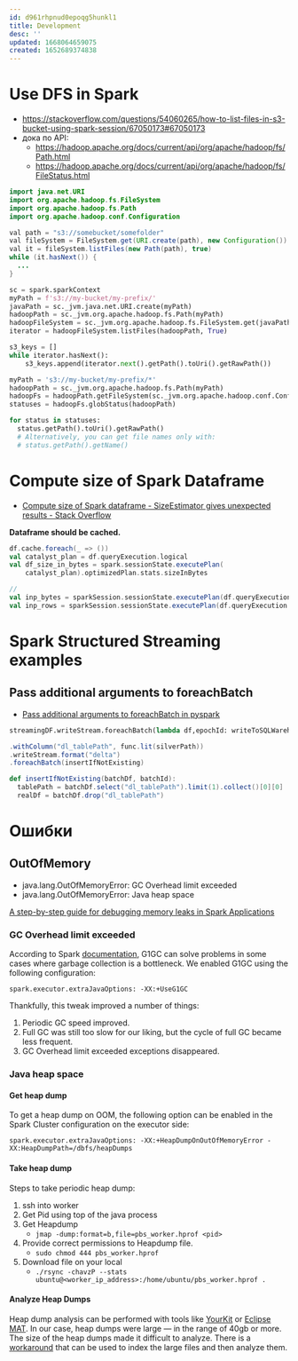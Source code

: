 ```yaml
---
id: d961rhpnud0epoqg5hunkl1
title: Development
desc: ''
updated: 1668064659075
created: 1652689374838
---
```


# Use DFS in Spark

* https://stackoverflow.com/questions/54060265/how-to-list-files-in-s3-bucket-using-spark-session/67050173#67050173
* дока по API:
    * https://hadoop.apache.org/docs/current/api/org/apache/hadoop/fs/Path.html
    * https://hadoop.apache.org/docs/current/api/org/apache/hadoop/fs/FileStatus.html

```java
import java.net.URI
import org.apache.hadoop.fs.FileSystem
import org.apache.hadoop.fs.Path
import org.apache.hadoop.conf.Configuration

val path = "s3://somebucket/somefolder"
val fileSystem = FileSystem.get(URI.create(path), new Configuration())
val it = fileSystem.listFiles(new Path(path), true)
while (it.hasNext()) {
  ...
}
```

```python
sc = spark.sparkContext
myPath = f's3://my-bucket/my-prefix/'
javaPath = sc._jvm.java.net.URI.create(myPath)
hadoopPath = sc._jvm.org.apache.hadoop.fs.Path(myPath)
hadoopFileSystem = sc._jvm.org.apache.hadoop.fs.FileSystem.get(javaPath, sc._jvm.org.apache.hadoop.conf.Configuration())
iterator = hadoopFileSystem.listFiles(hadoopPath, True)

s3_keys = []
while iterator.hasNext():
    s3_keys.append(iterator.next().getPath().toUri().getRawPath())    
```

```python
myPath = 's3://my-bucket/my-prefix/*'
hadoopPath = sc._jvm.org.apache.hadoop.fs.Path(myPath)
hadoopFs = hadoopPath.getFileSystem(sc._jvm.org.apache.hadoop.conf.Configuration())
statuses = hadoopFs.globStatus(hadoopPath)

for status in statuses:
  status.getPath().toUri().getRawPath()
  # Alternatively, you can get file names only with:
  # status.getPath().getName()
```
# Compute size of Spark Dataframe
* [Compute size of Spark dataframe - SizeEstimator gives unexpected results - Stack Overflow](https://stackoverflow.com/questions/49492463/compute-size-of-spark-dataframe-sizeestimator-gives-unexpected-results)

**Dataframe should be cached.**

```scala
df.cache.foreach(_ => ())
val catalyst_plan = df.queryExecution.logical
val df_size_in_bytes = spark.sessionState.executePlan(
    catalyst_plan).optimizedPlan.stats.sizeInBytes

//
val inp_bytes = sparkSession.sessionState.executePlan(df.queryExecution.logical).optimizedPlan.stats.sizeInBytes
val inp_rows = sparkSession.sessionState.executePlan(df.queryExecution.logical).optimizedPlan.stats.rowCount
```

# Spark Structured Streaming examples
## Pass additional arguments to foreachBatch

* [Pass additional arguments to foreachBatch in pyspark](https://stackoverflow.com/questions/55973631/pass-additional-arguments-to-foreachbatch-in-pyspark)

```python
streamingDF.writeStream.foreachBatch(lambda df,epochId: writeToSQLWarehose(df, epochId,tableName )).start()
```

```scala
.withColumn("dl_tablePath", func.lit(silverPath))
.writeStream.format("delta")
.foreachBatch(insertIfNotExisting)

def insertIfNotExisting(batchDf, batchId):
  tablePath = batchDf.select("dl_tablePath").limit(1).collect()[0][0]
  realDf = batchDf.drop("dl_tablePath")
```


# Ошибки

## OutOfMemory

* java.lang.OutOfMemoryError: GC Overhead limit exceeded
* java.lang.OutOfMemoryError: Java heap space

[A step-by-step guide for debugging memory leaks in Spark Applications](https://medium.com/disney-streaming/a-step-by-step-guide-for-debugging-memory-leaks-in-spark-applications-e0dd05118958)

### GC Overhead limit exceeded

According to Spark [documentation](https://spark.apache.org/docs/latest/tuning.html), G1GC can solve problems in some cases where garbage collection is a bottleneck. We enabled G1GC using the following configuration:

```
spark.executor.extraJavaOptions: -XX:+UseG1GC
```

Thankfully, this tweak improved a number of things:

1. Periodic GC speed improved.
2. Full GC was still too slow for our liking, but the cycle of full GC became less frequent.
3. GC Overhead limit exceeded exceptions disappeared.

### Java heap space

#### Get heap dump

To get a heap dump on OOM, the following option can be enabled in the Spark Cluster configuration on the executor side:

```
spark.executor.extraJavaOptions: -XX:+HeapDumpOnOutOfMemoryError -XX:HeapDumpPath=/dbfs/heapDumps
```

#### Take heap dump

Steps to take periodic heap dump:

1. ssh into worker 
2. Get Pid using top of the java process
3. Get Heapdump 
    - `jmap -dump:format=b,file=pbs_worker.hprof <pid>`
4. Provide correct permissions to Heapdump file.
    - `sudo chmod 444 pbs_worker.hprof`
5. Download file on your local 
    - `./rsync -chavzP --stats ubuntu@<worker_ip_address>:/home/ubuntu/pbs_worker.hprof .`

#### Analyze Heap Dumps

Heap dump analysis can be performed with tools like [YourKit](https://www.yourkit.com/) or [Eclipse MAT](https://www.eclipse.org/mat/).
In our case, heap dumps were large — in the range of 40gb or more. The size of the heap dumps made it difficult to analyze. There is a [workaround](https://stackoverflow.com/a/7254494/5036809) that can be used to index the large files and then analyze them.
